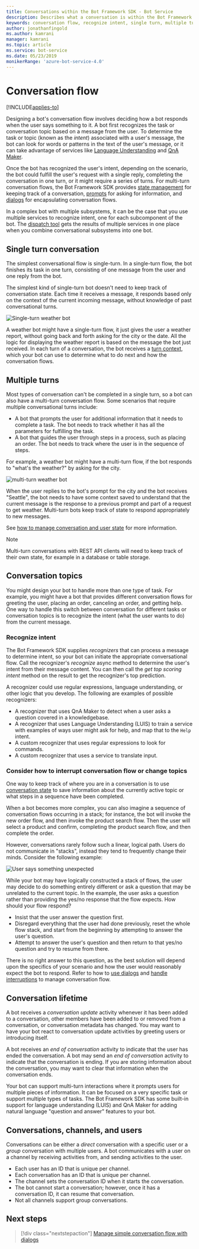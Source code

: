 ```yaml
---
title: Conversations within the Bot Framework SDK - Bot Service
description: Describes what a conversation is within the Bot Framework SDK.
keywords: conversation flow, recognize intent, single turn, multiple turn, bot conversation
author: jonathanfingold
ms.author: kamrani
manager: kamrani
ms.topic: article
ms.service: bot-service
ms.date: 05/23/2019
monikerRange: 'azure-bot-service-4.0'
---
```


# Conversation flow
[!INCLUDE[applies-to](../includes/applies-to.md)]

Designing a bot's conversation flow involves deciding how a bot responds when the user says something to it. A bot first recognizes the task or conversation topic based on a message from the user. To determine the task or topic (known as the *intent*) associated with a user's message, the bot can look for words or patterns in the text of the user's message, or it can take advantage of services like [Language Understanding](bot-builder-concept-luis.md) and [QnA Maker](https://docs.microsoft.com/azure/cognitive-services/qnamaker/overview/overview).

Once the bot has recognized the user's intent, depending on the scenario, the bot could fulfill the user's request with a single reply, completing the conversation in one turn, or it might require a series of turns. For multi-turn conversation flows, the Bot Framework SDK provides [state management](./bot-builder-howto-v4-state.md) for keeping track of a conversation, [prompts](bot-builder-prompts.md) for asking for information, and [dialogs](bot-builder-dialog-manage-conversation-flow.md) for encapsulating conversation flows.

In a complex bot with multiple subsystems, it can be the case that you use multiple services to recognize intent, one for each subcomponent of the bot. The [dispatch tool](bot-builder-tutorial-dispatch.md) gets the results of multiple services in one place when you combine conversational subsystems into one bot.

<!-- 
A conversation identifies a series of activities sent between a bot and a user on a specific channel and represents an interaction between one or more bots and either a _direct_ conversation with a specific user or a _group_ conversation with multiple users.
A bot communicates with a user on a channel by receiving activities from, and sending activities to the user.

- Each user has an ID that is unique per channel.
- Each conversation has an ID that is unique per channel.
- The channel sets the conversation ID when it starts the conversation.
- The bot cannot start a conversation; however, once it has a conversation ID, it can resume that conversation.
- Not all channels support group conversations.
-->

## Single turn conversation

The simplest conversational flow is single-turn. In a single-turn flow, the bot finishes its task in one turn, consisting of one message from the user and one reply from the bot.

<!-- The following isn't always true, it's a generalization -->

The simplest kind of single-turn bot doesn't need to keep track of conversation state. Each time it receives a message, it responds based only on the context of the current incoming message, without knowledge of past conversational turns.

![Single-turn weather bot](./media/concept-conversation/weather-single-turn.png)

A weather bot might have a single-turn flow, it just gives the user a weather report, without going back and forth asking for the city or the date. All the logic for displaying the weather report is based on the message the bot just received. In each turn of a conversation, the bot receives a [turn context](bot-builder-concept-activity-processing.md#turn-context), which your bot can use to determine what to do next and how the conversation flows.

## Multiple turns

Most types of conversation can't be completed in a single turn, so a bot can also have a multi-turn conversation flow. Some scenarios that require multiple conversational turns include:

* A bot that prompts the user for additional information that it needs to complete a task. The bot needs to track whether it has all the parameters for fulfilling the task.
* A bot that guides the user through steps in a process, such as placing an order. The bot needs to track where the user is in the sequence of steps.

For example, a weather bot might have a multi-turn flow, if the bot responds to "what's the weather?" by asking for the city.

![multi-turn weather bot](./media/concept-conversation/weather-multi-turn.png)

When the user replies to the bot's prompt for the city and the bot receives "Seattle", the bot needs to have some context saved to understand that the current message is the response to a previous prompt and part of a request to get weather. Multi-turn bots keep track of state to respond appropriately to new messages.

See [how to manage conversation and user state](bot-builder-howto-v4-state.md) for more information.

> [!NOTE]
> Multi-turn conversations with REST API clients will need to keep track of their own state, for example in a database or table storage.

## Conversation topics

You might design your bot to handle more than one type of task. For example, you might have a bot that provides different conversation flows for greeting the user, placing an order, canceling an order, and getting help. One way to handle this switch between conversation for different tasks or conversation topics is to recognize the intent (what the user wants to do) from the current message.

### Recognize intent

The Bot Framework SDK supplies _recognizers_ that can process a message to determine intent, so your bot can initiate the appropriate conversational flow. Call the recognizer's _recognize_ async method to determine the user's intent from their message content. You can then call the _get top scoring intent_ method on the result to get the recognizer's top prediction.

A recognizer could use regular expressions, language understanding, or other logic that you develop. The following are examples of possible recognizers:

* A recognizer that uses QnA Maker to detect when a user asks a question covered in a knowledgebase.
* A recognizer that uses Language Understanding (LUIS) to train a service with examples of ways user might ask for help, and map that to the `Help` intent.
* A custom recognizer that uses regular expressions to look for commands.
* A custom recognizer that uses a service to translate input.

### Consider how to interrupt conversation flow or change topics

One way to keep track of where you are in a conversation is to use [conversation state](bot-builder-howto-v4-state.md) to save information about the currently active topic or what steps in a sequence have been completed.

When a bot becomes more complex, you can also imagine a sequence of conversation flows occurring in a stack; for instance, the bot will invoke the new order flow, and then invoke the product search flow. Then the user will select a product and confirm, completing the product search flow, and then complete the order.

However, conversations rarely follow such a linear, logical path. Users do not communicate in "stacks", instead they tend to frequently change their minds. Consider the following example:

![User says something unexpected](./media/concept-conversation/interruption.png)

While your bot may have logically constructed a stack of flows, the user may decide to do something entirely different or ask a question that may be unrelated to the current topic. In the example, the user asks a question rather than providing the yes/no response that the flow expects. How should your flow respond?

* Insist that the user answer the question first.
* Disregard everything that the user had done previously, reset the whole flow stack, and start from the beginning by attempting to answer the user's question.
* Attempt to answer the user's question and then return to that yes/no question and try to resume from there.

There is no right answer to this question, as the best solution will depend upon the specifics of your scenario and how the user would reasonably expect the bot to respond. Refer to how to [use dialogs](bot-builder-dialog-manage-conversation-flow.md) and [handle interruptions](bot-builder-howto-handle-user-interrupt.md) to manage conversation flow.

## Conversation lifetime

<!-- Note: these activities are dependent on whether the channel actually sends them. Also, we should add links -->
A bot receives a _conversation update_ activity whenever it has been added to a conversation, other members have been added to or removed from a conversation, or conversation metadata has changed.
You may want to have your bot react to conversation update activities by greeting users or introducing itself.

A bot receives an _end of conversation_ activity to indicate that the user has ended the conversation. A bot may send an _end of conversation_ activity to indicate that the conversation is ending.
If you are storing information about the conversation, you may want to clear that information when the conversation ends.

<!--  Types of conversations -->

Your bot can support multi-turn interactions where it prompts users for multiple pieces of information. It can be focused on a very specific task or support multiple types of tasks.
The Bot Framework SDK has some built-in support for language understanding (LUIS) and QnA Maker for adding natural language "question and answer" features to your bot.

## Conversations, channels, and users

Conversations can be either a _direct_ conversation with a specific user or a _group_ conversation with multiple users.
A bot communicates with a user on a channel by receiving activities from, and sending activities to the user.

* Each user has an ID that is unique per channel.
* Each conversation has an ID that is unique per channel.
* The channel sets the conversation ID when it starts the conversation.
* The bot cannot start a conversation; however, once it has a conversation ID, it can resume that conversation.
* Not all channels support group conversations.

## Next steps

> [!div class="nextstepaction"]
> [Manage simple conversation flow with dialogs](bot-builder-dialog-manage-conversation-flow.md)

<!-- In addition, your bot can send activities back to the user, either _proactively_, in response to internal logic, or _reactively_, in response to an activity from the user or channel.-->
<!--TODO: Link to messaging how tos.-->
